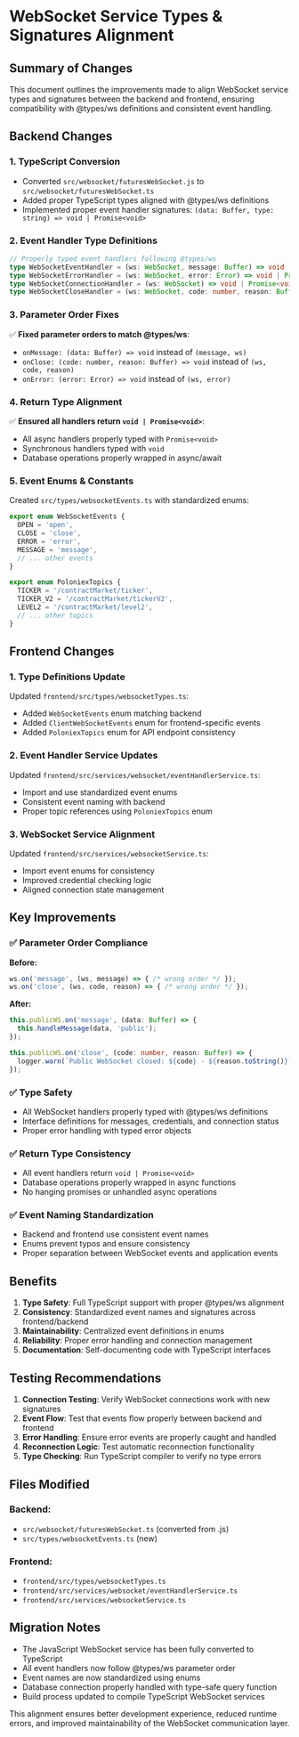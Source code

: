 # WebSocket Service Types & Signatures Alignment

## Summary of Changes

This document outlines the improvements made to align WebSocket service types and signatures between the backend and frontend, ensuring compatibility with @types/ws definitions and consistent event handling.

## Backend Changes

### 1. TypeScript Conversion
- Converted `src/websocket/futuresWebSocket.js` to `src/websocket/futuresWebSocket.ts`
- Added proper TypeScript types aligned with @types/ws definitions
- Implemented proper event handler signatures: `(data: Buffer, type: string) => void | Promise<void>`

### 2. Event Handler Type Definitions
```typescript
// Properly typed event handlers following @types/ws
type WebSocketEventHandler = (ws: WebSocket, message: Buffer) => void | Promise<void>;
type WebSocketErrorHandler = (ws: WebSocket, error: Error) => void | Promise<void>;
type WebSocketConnectionHandler = (ws: WebSocket) => void | Promise<void>;
type WebSocketCloseHandler = (ws: WebSocket, code: number, reason: Buffer) => void | Promise<void>;
```

### 3. Parameter Order Fixes
✅ **Fixed parameter orders to match @types/ws**:
- `onMessage: (data: Buffer) => void` instead of `(message, ws)`
- `onClose: (code: number, reason: Buffer) => void` instead of `(ws, code, reason)`
- `onError: (error: Error) => void` instead of `(ws, error)`

### 4. Return Type Alignment
✅ **Ensured all handlers return `void | Promise<void>`**:
- All async handlers properly typed with `Promise<void>`
- Synchronous handlers typed with `void`
- Database operations properly wrapped in async/await

### 5. Event Enums & Constants
Created `src/types/websocketEvents.ts` with standardized enums:
```typescript
export enum WebSocketEvents {
  OPEN = 'open',
  CLOSE = 'close', 
  ERROR = 'error',
  MESSAGE = 'message',
  // ... other events
}

export enum PoloniexTopics {
  TICKER = '/contractMarket/ticker',
  TICKER_V2 = '/contractMarket/tickerV2',
  LEVEL2 = '/contractMarket/level2',
  // ... other topics
}
```

## Frontend Changes

### 1. Type Definitions Update
Updated `frontend/src/types/websocketTypes.ts`:
- Added `WebSocketEvents` enum matching backend
- Added `ClientWebSocketEvents` enum for frontend-specific events
- Added `PoloniexTopics` enum for API endpoint consistency

### 2. Event Handler Service Updates
Updated `frontend/src/services/websocket/eventHandlerService.ts`:
- Import and use standardized event enums
- Consistent event naming with backend
- Proper topic references using `PoloniexTopics` enum

### 3. WebSocket Service Alignment
Updated `frontend/src/services/websocketService.ts`:
- Import event enums for consistency
- Improved credential checking logic
- Aligned connection state management

## Key Improvements

### ✅ Parameter Order Compliance
**Before:**
```javascript
ws.on('message', (ws, message) => { /* wrong order */ });
ws.on('close', (ws, code, reason) => { /* wrong order */ });
```

**After:**
```typescript
this.publicWS.on('message', (data: Buffer) => {
  this.handleMessage(data, 'public');
});

this.publicWS.on('close', (code: number, reason: Buffer) => {
  logger.warn(`Public WebSocket closed: ${code} - ${reason.toString()}`);
});
```

### ✅ Type Safety
- All WebSocket handlers properly typed with @types/ws definitions
- Interface definitions for messages, credentials, and connection status
- Proper error handling with typed error objects

### ✅ Return Type Consistency
- All event handlers return `void | Promise<void>`
- Database operations properly wrapped in async functions
- No hanging promises or unhandled async operations

### ✅ Event Naming Standardization
- Backend and frontend use consistent event names
- Enums prevent typos and ensure consistency
- Proper separation between WebSocket events and application events

## Benefits

1. **Type Safety**: Full TypeScript support with proper @types/ws alignment
2. **Consistency**: Standardized event names and signatures across frontend/backend
3. **Maintainability**: Centralized event definitions in enums
4. **Reliability**: Proper error handling and connection management
5. **Documentation**: Self-documenting code with TypeScript interfaces

## Testing Recommendations

1. **Connection Testing**: Verify WebSocket connections work with new signatures
2. **Event Flow**: Test that events flow properly between backend and frontend
3. **Error Handling**: Ensure error events are properly caught and handled
4. **Reconnection Logic**: Test automatic reconnection functionality
5. **Type Checking**: Run TypeScript compiler to verify no type errors

## Files Modified

### Backend:
- `src/websocket/futuresWebSocket.ts` (converted from .js)
- `src/types/websocketEvents.ts` (new)

### Frontend:
- `frontend/src/types/websocketTypes.ts`
- `frontend/src/services/websocket/eventHandlerService.ts`
- `frontend/src/services/websocketService.ts`

## Migration Notes

- The JavaScript WebSocket service has been fully converted to TypeScript
- All event handlers now follow @types/ws parameter order
- Event names are now standardized using enums
- Database connection properly handled with type-safe query function
- Build process updated to compile TypeScript WebSocket services

This alignment ensures better development experience, reduced runtime errors, and improved maintainability of the WebSocket communication layer.
